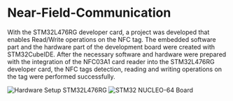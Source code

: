 # Near-Field-Communication
With the STM32L476RG developer card, a project was developed that enables Read/Write operations on the NFC tag. 
The embedded software part and the hardware part of the development board were created with STM32CubeIDE. After the necessary software and hardware were prepared with the integration of the NFC03A1 card reader into the STM32L476RG developer card, the NFC tags detection, reading and writing operations on the tag were performed successfully.


![Hardware Setup STM32L476RG](https://user-images.githubusercontent.com/71149855/204160865-f73fa4e2-b91c-4fb2-9a74-541161c777ec.png)   ![STM32 NUCLEO-64 Board](https://user-images.githubusercontent.com/71149855/204160907-346cee3c-f329-4bb0-8759-bbc7bd47c888.png)



